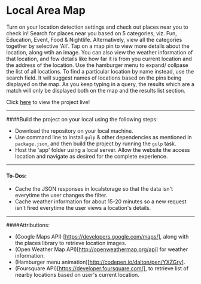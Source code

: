 Local Area Map
====
Turn on your location detection settings and check out places near you to check in! Search for places near you based on 5 categories, viz. Fun, Education, Event, Food & Nightlife. Alternatively, view all the categories together by selective 'All'. Tap on a map pin to view more details about the location, along wtih an image. You can also view the weather information of that location, and few details like how far it is from you current location and the address of the location. Use the hamburger menu to expand/ collpase the list of all locations. To find a particular location by name instead, use the search field. It will suggest names of locations based on the pins being displayed on the map. As you keep typing in a query, the results which are a match will only be displayed both on the map and the results list section.

Click [here](http://ankitasood.github.io/LocalMap) to view the project live!

---

####Build the project on your local using the following steps:
- Download the repository on your local machine.
- Use command line to install `gulp` & other dependencies as mentioned in `package.json`, and then build the project by running the `gulp` task.
- Host the 'app' folder using a local server. Allow the website the access location and navigate as desired for the complete experience.


---
#### To-Dos:
- Cache the JSON responses in localstorage so that the data isn't everytime the user changes the filter.
- Cache weather information for about 15-20 minutes so a new request isn't fired everytime the user views a location's details.
 

---

####Attributions:
- (Google Maps API) [https://developers.google.com/maps/], along with the places library to retrieve location images.
- (Open Weather Map API)[http://openweathermap.org/api] for weather information.
- (Hamburger menu animation)[http://codepen.io/dalton/pen/YXZGry].
- (Foursquare API)[https://developer.foursquare.com/], to retrieve list of nearby locations based on user's current location.



